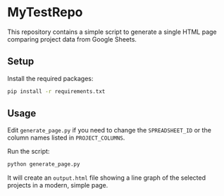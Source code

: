 # MyTestRepo

This repository contains a simple script to generate a single HTML page comparing project data from Google Sheets.

## Setup

Install the required packages:

```bash
pip install -r requirements.txt
```

## Usage

Edit `generate_page.py` if you need to change the `SPREADSHEET_ID` or the
column names listed in `PROJECT_COLUMNS`.

Run the script:

```bash
python generate_page.py
```

It will create an `output.html` file showing a line graph of the selected projects in a modern, simple page.
